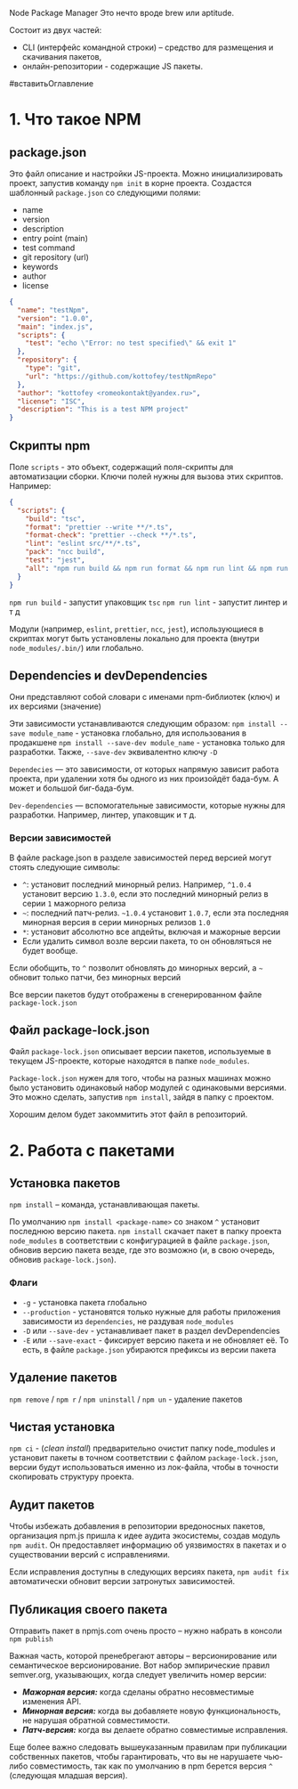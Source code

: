 Node Package Manager
Это нечто вроде brew или aptitude.

Состоит из двух частей:

- CLI (интерфейс командной строки) – средство для размещения и скачивания пакетов,
- онлайн-репозитории - содержащие JS пакеты.

#вставитьОглавление
# 1. Что такое NPM
## package.json
Это файл описание и настройки JS-проекта. Можно инициализировать проект, запустив команду `npm init` в корне проекта. Создастся шаблонный `package.json` со следующими полями:
- name
- version
- description
- entry point (main)
- test command
- git repository (url)
- keywords
- author
- license
```json
{
  "name": "testNpm",
  "version": "1.0.0",
  "main": "index.js",
  "scripts": {
    "test": "echo \"Error: no test specified\" && exit 1"
  },
  "repository": {
    "type": "git",
    "url": "https://github.com/kottofey/testNpmRepo"
  },
  "author": "kottofey <romeokontakt@yandex.ru>",
  "license": "ISC",
  "description": "This is a test NPM project"
}
```
## Скрипты npm
Поле `scripts` - это объект, содержащий поля-скрипты для автоматизации сборки. Ключи полей нужны для вызова этих скриптов. Например:
```json
{
  "scripts": {
    "build": "tsc",
    "format": "prettier --write **/*.ts",
    "format-check": "prettier --check **/*.ts",
    "lint": "eslint src/**/*.ts",
    "pack": "ncc build",
    "test": "jest",
    "all": "npm run build && npm run format && npm run lint && npm run pack && npm test"
  }
}
```

`npm run build` - запустит упаковщик `tsc`
`npm run lint` - запустит линтер
и т д

Модули (например, `eslint`, `prettier`, `ncc`, `jest`), использующиеся в скриптах могут быть установлены локально для проекта (внутри `node_modules/.bin/`) или глобально.

## Dependencies и devDependencies
Они представляют собой словари с именами npm-библиотек (ключ) и их версиями (значение)

Эти зависимости устанавливаются следующим образом:
`npm install --save module_name` - установка глобально, для использования в продакшене
`npm install --save-dev module_name` - установка только для разработки. Также, `--save-dev` эквивалентно ключу `-D`

`Dependecies` — это зависимости, от которых напрямую зависит работа проекта, при удалении хотя бы одного из них произойдёт бада-бум. А может и большой биг-бада-бум.

`Dev-dependencies` — вспомогательные зависимости, которые нужны для разработки. Например, линтер, упаковщик и т д.

### Версии зависимостей
В файле package.json в разделе зависимостей перед версией могут стоять следующие символы:
- `^`: установит последний минорный релиз. Например, `^1.0.4` установит версию `1.3.0`, если это последний минорный релиз в серии `1` мажорного релиза
- `~`: последний патч-релиз. `~1.0.4` установит `1.0.7`, если эта последняя минорная версия в серии минорных релизов `1.0`
- `*`: установит абсолютно все апдейты, включая и мажорные версии
- Если удалить символ возле версии пакета, то он обновляться не будет вообще.

Если обобщить, то `^` позволит обновлять до минорных версий, а `~` обновит только патчи, без минорных версий

Все версии пакетов будут отображены в сгенерированном файле `package-lock.json`

## Файл package-lock.json
Файл `package-lock.json` описывает версии пакетов, используемые в текущем JS-проекте, которые находятся в папке `node_modules`.

`Package-lock.json` нужен для того, чтобы на разных машинах можно было установить одинаковый набор модулей с одинаковыми версиями. Это можно сделать, запустив `npm install`, зайдя в папку с проектом.

Хорошим делом будет закоммитить этот файл в репозиторий. 
# 2. Работа с пакетами
## Установка пакетов
`npm install` – команда, устанавливающая пакеты.

По умолчанию `npm install <package-name>` со знаком `^` установит последнюю версию пакета. `npm install` скачает пакет в папку проекта `node_modules` в соответствии с конфигурацией в файле `package.json`, обновив версию пакета везде, где это возможно (и, в свою очередь, обновив `package-lock.json`).
### Флаги

- `-g` - установка пакета глобально
- `--production` - установятся только нужные для работы приложения зависимости из `dependencies`, не раздувая `node_modules`
- `-D` или `--save-dev` - устанавливает пакет в раздел devDependencies
- `-E` или `--save-exact` - фиксирует версию пакета и не обновляет её. То есть, в файле `package.json` убираются префиксы из версии пакета
## Удаление пакетов
`npm remove` / `npm r` / `npm uninstall` / `npm un` - удаление пакетов

## Чистая установка
`npm ci` - (*clean install*) предварительно очистит папку node_modules и установит пакеты в точном соответствии с файлом `package-lock.json`, версии будут использоваться именно из лок-файла, чтобы в точности скопировать структуру проекта.

## Аудит пакетов
Чтобы избежать добавления в репозитории вредоносных пакетов, организация npm.js пришла к идее аудита экосистемы, создав модуль `npm audit`. Он предоставляет информацию об уязвимостях в пакетах и о существовании версий с исправлениями.

Если исправления доступны в следующих версиях пакета, `npm audit fix` автоматически обновит версии затронутых зависимостей.

## Публикация своего пакета
Отправить пакет в npmjs.com очень просто – нужно набрать в консоли `npm publish`

Важная часть, которой пренебрегают авторы – версионирование или семантическое версионирование. Вот набор эмпирические правил semver.org, указывающих, когда следует увеличить номер версии:

- ***Мажорная версия:*** когда сделаны обратно несовместимые изменения API.
- ***Минорная версия:*** когда вы добавляете новую функциональность, не нарушая обратной совместимости.
- ***Патч-версия:*** когда вы делаете обратно совместимые исправления.

Еще более важно следовать вышеуказанным правилам при публикации собственных пакетов, чтобы гарантировать, что вы не нарушаете чью-либо совместимость, так как по умолчанию в npm берется версия `^` (следующая младшая версия).